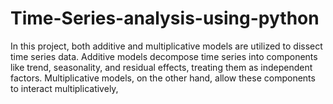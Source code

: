 # Time-Series-analysis-using-python
In this project, both additive and multiplicative models are utilized to dissect time series data. Additive models decompose time series into components like trend, seasonality, and residual effects, treating them as independent factors. Multiplicative models, on the other hand, allow these components to interact multiplicatively,
